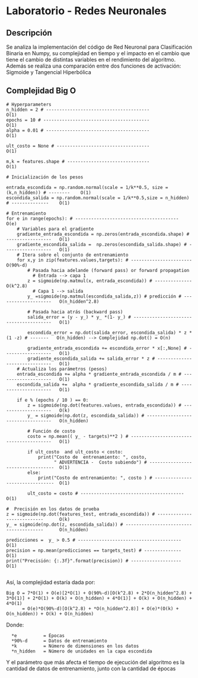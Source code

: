 ﻿# Laboratorio - Redes Neuronales
##  Descripción
Se analiza la implementación del código de Red Neuronal para Clasificación Binaria en Numpy, su complejidad en tiempo y el impacto en el cambio que tiene el cambio de distintas variables en el rendimiento del algoritmo. Además se realiza una comparación entre dos funciones de activación: Sigmoide y Tangencial Hiperbólica 
## Complejidad Big O

```
# Hyperparameters
n_hidden = 2 # ---------------------------------------                                    O(1)
epochs = 10 # ----------------------------------------                                    O(1)
alpha = 0.01 # ---------------------------------------                                    O(1)

ult_costo = None # -----------------------------------                                    O(1)

m,k = features.shape # -------------------------------                                    O(1)

# Inicialización de los pesos

entrada_escondida = np.random.normal(scale = 1/k**0.5, size = (k,n_hidden)) # --------    O(1)
escondida_salida = np.random.normal(scale = 1/k**0.5,size = n_hidden) # --------------    O(1)

# Entrenamiento
for e in range(epochs): # ---------------------------------------                         O(e)
    # Variables para el gradiente
    gradiente_entrada_escondida = np.zeros(entrada_escondida.shape) # -----------------   O(1)
    gradiente_escondida_salida =  np.zeros(escondida_salida.shape) # ------------------   O(1)
    # Itera sobre el conjunto de entrenamiento
    for x,y in zip(features.values,targets): # -----------------------                    O(90%-d)
        # Pasada hacia adelande (forward pass) or forward propagation
          # Entrada --> capa 1
        z = sigmoide(np.matmul(x, entrada_escondida)) # --------------                    O(k^2.8)
          # Capa 1 --> salida
        y_ =sigmoide(np.matmul(escondida_salida,z)) # predicción # --------------------   O(n_hidden^2.8)
  
        # Pasada hacia atrás (backward pass)
        salida_error = (y - y_) * y_ *(1- y_) # ---------------------------------------   O(1)
        
        escondida_error = np.dot(salida_error, escondida_salida) * z * (1 -z) # -------   O(n_hidden) --> Complejidad np.dot() = O(n)

        gradiente_entrada_escondida += escondida_error * x[:,None] # ------------------   O(1)
        gradiente_escondida_salida += salida_error * z # ------------------------------   O(1)
    # Actualiza los parámetros (pesos)
    entrada_escondida += alpha * gradiente_entrada_escondida / m # --------------------   O(1)
    escondida_salida +=  alpha * gradiente_escondida_salida / m # ---------------------   O(1)

    if e % (epochs / 10 ) == 0: 
        z = sigmoide(np.dot(features.values, entrada_escondida)) # --------------------   O(k)
        y_ = sigmoide(np.dot(z, escondida_salida)) # ----------------------------------   O(n_hidden)

        # Función de costo
        costo = np.mean(( y_ - targets)**2 ) # ----------------------------------------   O(1)

        if ult_costo  and ult_costo < costo:
            print("Costo de  entrenamiento: ", costo, 
                  " ADVERTENCIA -  Costo subiendo") # ----------------------------------  O(1)
        else:
            print("Costo de entrenamiento: ", costo ) # --------------------------------  O(1)
        
        ult_costo = costo # ---------------------------------------                       O(1)

#  Precisión en los datos de prueba 
z = sigmoide(np.dot(features_test, entrada_escondida)) # ---------------------------      O(k)
y_ = sigmoide(np.dot(z, escondida_salida)) # ---------------------------------------      O(n_hidden)

predicciones =  y_ > 0.5 # ---------------------------------------                        O(1)
precision = np.mean(predicciones == targets_test) # --------------                        O(1)
print("Precisión: {:.3f}".format(precision)) # -------------------                        O(1)


```

Así, la complejidad estaría dada por:
```
Big O = 7*O(1) + O(e)[2*O(1) + O(90%-d)[O(k^2.8) + 2*O(n_hidden^2.8) + 3*O(1)] + 2*O(1) + O(k) + O(n_hidden) + 4*O(1)] + O(k) + O(n_hidden) + 4*O(1)
      = O(e)*O(90%-d)[O(k^2.8) + *O(n_hidden^2.8)] + O(e)*(O(k) + O(n_hidden)) + O(k) + O(n_hidden)
```
Donde:

      *e          = Épocas
      *90%-d      = Datos de entrenamiento 
      *k          = Número de dimensiones en los datos 
      *n_hidden   = Número de unidades en la capa escondida

Y el parámetro que más afecta el tiempo de ejecución del algoritmo es la cantidad de datos de entrenamiento, junto con la cantidad de épocas

